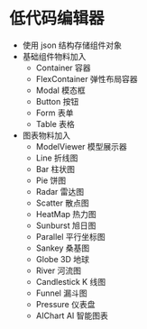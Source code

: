 # 低代码编辑器

- 使用 json 结构存储组件对象
- 基础组件物料加入
  - Container 容器
  - FlexContainer 弹性布局容器
  - Modal 模态框
  - Button 按钮
  - Form 表单
  - Table 表格
- 图表物料加入
  - ModelViewer 模型展示器
  - Line 折线图
  - Bar 柱状图
  - Pie 饼图
  - Radar 雷达图
  - Scatter 散点图
  - HeatMap 热力图
  - Sunburst 旭日图
  - Parallel 平行坐标图
  - Sankey 桑基图
  - Globe 3D 地球
  - River 河流图
  - Candlestick K 线图
  - Funnel 漏斗图
  - Pressure 仪表盘
  - AIChart AI 智能图表
